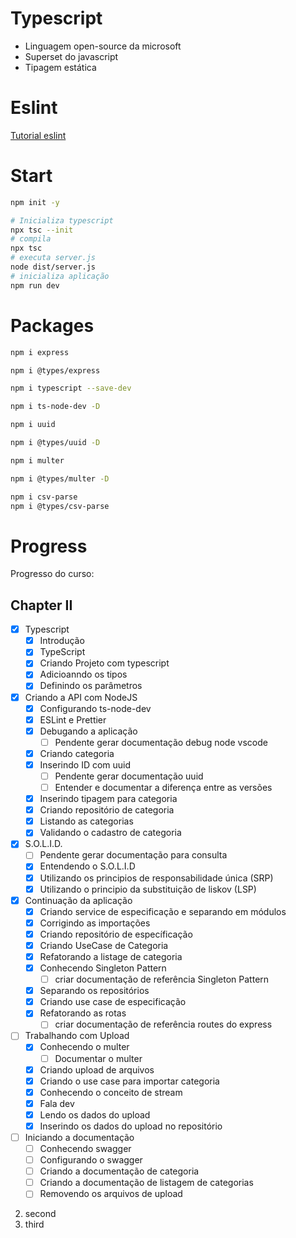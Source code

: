 # Typescript 
- Linguagem open-source da microsoft
- Superset do javascript
- Tipagem estática

# Eslint
[Tutorial eslint](https://www.notion.so/ESLint-e-Prettier-Trilha-Node-js-d3f3ef576e7f45dfbbde5c25fa662779#eaf6e8bdcabc4d809cdae302e29750da)

# Start

```sh 
npm init -y 

# Inicializa typescript
npx tsc --init
# compila
npx tsc 
# executa server.js
node dist/server.js
# inicializa aplicação
npm run dev
```

# Packages

```sh 
npm i express

npm i @types/express

npm i typescript --save-dev

npm i ts-node-dev -D

npm i uuid

npm i @types/uuid -D

npm i multer

npm i @types/multer -D

npm i csv-parse
npm i @types/csv-parse
```

# Progress
Progresso do curso:

## Chapter II

- [x] Typescript
    - [x] Introdução 
    - [x] TypeScript
    - [x] Criando Projeto com typescript
    - [x] Adicioanndo os tipos
    - [x] Definindo os parâmetros
- [x] Criando a API com NodeJS
    - [x] Configurando ts-node-dev
    - [x] ESLint e Prettier
    - [x] Debugando a aplicação
        - [ ] Pendente gerar documentação debug node vscode 
    - [x] Criando categoria
    - [x] Inserindo ID com uuid
        - [ ] Pendente gerar documentação uuid
        - [ ] Entender e documentar a diferença entre as versões 
    - [x] Inserindo tipagem para categoria
    - [x] Criando repositório de categoria
    - [x] Listando as categorias
    - [x] Validando o cadastro de categoria
- [x] S.O.L.I.D.
    - [ ] Pendente gerar documentação para consulta
    - [x] Entendendo o S.O.L.I.D
    - [x] Utilizando os principios de responsabilidade única (SRP)
    - [x] Utilizando o principio da substituição de liskov (LSP)
- [x] Continuação da aplicação
    - [x] Criando service de especificação e separando em módulos
    - [x] Corrigindo as importações 
    - [x] Criando repositório de específicação 
    - [x] Criando UseCase de Categoria 
    - [x] Refatorando a listage de categoria
    - [x] Conhecendo Singleton Pattern
        - [ ] criar documentação de referência Singleton Pattern
    - [x] Separando os repositórios
    - [x] Criando use case de especificação
    - [x] Refatorando as rotas
        - [ ] criar documentação de referência routes do express
- [ ] Trabalhando com Upload
    - [x] Conhecendo o multer
        - [ ] Documentar o multer
    - [x] Criando upload de arquivos
    - [x] Criando o use case para importar categoria
    - [x] Conhecendo o conceito de stream
    - [x] Fala dev
    - [x] Lendo os dados do upload
    - [x] Inserindo os dados do upload no repositório
- [ ] Iniciando a documentação
    - [ ] Conhecendo swagger
    - [ ] Configurando o swagger
    - [ ] Criando a documentação de categoria
    - [ ] Criando a documentação de listagem de categorias
    - [ ] Removendo os arquivos de upload
2. second
3. third

